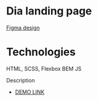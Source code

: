 # Dia landing page
[Figma design](https://www.figma.com/file/7qwsWggv9BAxMi2VPhBuPr/Air-(formerly-Dia)?node-id=9138%3A35)

# Technologies
HTML, SCSS, Flexbox
BEM
JS

Description
- [DEMO LINK](https://pavlo-khashchevskyi.github.io/layout_dia/)
